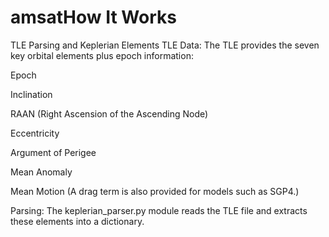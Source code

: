 # amsatHow It Works
TLE Parsing and Keplerian Elements
TLE Data:
The TLE provides the seven key orbital elements plus epoch information:

Epoch

Inclination

RAAN (Right Ascension of the Ascending Node)

Eccentricity

Argument of Perigee

Mean Anomaly

Mean Motion
(A drag term is also provided for models such as SGP4.)

Parsing:
The keplerian_parser.py module reads the TLE file and extracts these elements into a dictionary.
